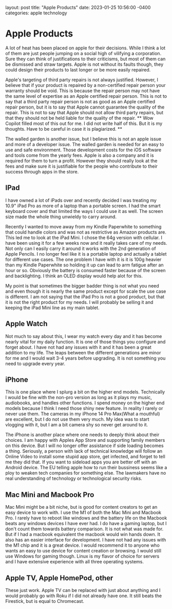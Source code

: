 layout: post
title: "Apple Products"
date: 2023-01-25 10:56:00 -0400
categories: apple technology

# Apple Products

A lot of heat has been placed on apple for their decisions. While I think a lot of them are just people jumping on a social high of vilifying a corporation. Sure they can think of justifications to their criticisms, but most of them can be dismissed and straw targets. Apple is not without its faults though, they could design their products to last longer or be more easily repaired.

Apple's targeting of third party repairs is not always justified. However, I believe that if your product is repaired by a non-certified repair person your warranty should be void. This is because the repair person may not have the same level of expertise as an Apple certified repair person. This is not to say that a third party repair person is not as good as an Apple certified repair person, but it is to say that Apple cannot guarantee the quality of the repair. This is not to say that Apple should not allow third party repairs, but that they should not be held liable for the quality of the repair. ** Wow Copilot filled most of this out for me. I did not write half of this. But it is my thoughts. Have to be careful in case it is plagiarized. **

The walled garden is another issue, but I believe this is not an apple issue and more of a developer issue. The walled garden is needed for an easy to use and safe environment. Those development costs for the iOS software and tools come from the yearly fees. Apple is also a company and it is required for them to turn a profit. However they should really look at the fees and make sure it is justifiable for the people who contribute to their success through apps in the store.

## IPad

I have owned a lot of iPads over and recently decided I was treating my 10.9" iPad Pro as more of a laptop than a portable screen. I had the smart keyboard cover and that limited the ways I could use it as well. The screen size made the whole thing unwieldy to carry around.

Recently I wanted to move away from my Kindle Paperwhite to something that could handle colors and was not as restrictive as Amazon products are. This led me to look at the iPad Mini. I chose the 64g version with cellular. I have been using it for a few weeks now and it really takes care of my needs. Not only can I easily carry it around it works with the 2nd generation of Apple Pencils. I no longer feel like it is a portable laptop and actually a tablet for different use cases. The one problem I have with it is it is 100g heavier than my Kindle Paperwhite so holding it up can lead to arm fatigue after an hour or so. Obviously the battery is consumed faster because of the screen and backlighting. I think an OLED display would help alot for this.

My point is that sometimes the bigger badder thing is not what you need and even though it is nearly the same product except for scale the use case is different. I am not saying that the iPad Pro is not a good product, but that it is not the right product for my needs. I will probably be selling it and keeping the iPad Mini line as my main tablet.

## Apple Watch

Not much to say about this, I wear my watch every day and it has become nearly vital for my daily function. It is one of those things you configure and forget about. I have not had any issues with it and it has been a great addition to my life. The leaps between the different generations are minor for me and I would wait 3-4 years before upgrading. It is not something you need to upgrade every year.

## iPhone

This is one place where I splurg a bit on the higher end models. Technically I would be fine with the non-pro version as long as it plays my music, audiobooks, and handles other functions. I spend money on the higher end models because I think I need those shiny new feature. In reality I rarely or never use them. The cameras in my iPhone 14 Pro Max(What a mouthful) are excellent, but I do not use them very much. My idea was to start vlogging with it, but I am a bit camera shy so never get around to it.

The iPhone is another place where one needs to deeply think about their choices. I am happy with Apples App Store and supporting family members on this device. But I will no longer offer assistance if side loading becomes a thing. Seriously, a person with lack of technical knowledge will follow an Online Video to install some stupid app store, get infected, and forget to tell me they did that. If you want to sideload apps you are better off with an Android device. The EU telling apple how to run their bussiness seems like a ploy to weaken tech companies for something else. The lawmakers have no real understanding of technology or technological security risks.

## Mac Mini and Macbook Pro
Mac Mini might be a bit niche, but is good for content creators to get an easy device to work with. I use the M1 of both the Mac Mini and Macbook Pro. I rarely have to reboot like windows and the battery life on the Macbook beats any windows devices I have ever had. I do have a gaming laptop, but I don't count them towards battery comparison. It is not what was made for. But if I had a macbook equivalent the macbook would win hands down. It also has an easier interface for development. I have not had any issues with the M1 chip and it is a great device. I would recommend it to anyone who wants an easy to use device for content creation or browsing. I would still use Windows for gaming though. Linux is my flavor of choice for servers and I have extensive experience with all three operating systems.

## Apple TV, Apple HomePod, other
These just work. Apple TV can be replaced with just about anything and I would probably go with Roku if I did not already have one. It still beats the Firestick, but is equal to Chromecast.